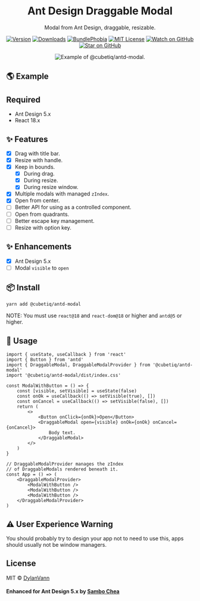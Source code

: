 <h1 align="center">Ant Design Draggable Modal</h1>

<div align="center">

Modal from Ant Design, draggable, resizable.

[![Version][version-badge]][package]
[![Downloads][downloads-badge]][npmtrends]
[![BundlePhobia](https://img.shields.io/bundlephobia/minzip/@cubetiq/antd-modal.svg?style=flat-square)](https://bundlephobia.com/result?p=@cubetiq/antd-modal)
[![MIT License][license-badge]][license]
[![Watch on GitHub][github-watch-badge]][github-watch]
[![Star on GitHub][github-star-badge]][github-star]

</div>

<div align="center">
<!-- <a href="https://distracted-hugle-66cb55.netlify.com/"> -->
<img src="https://user-images.githubusercontent.com/1537615/52606003-06002180-2e3f-11e9-83f2-21fc6212924a.gif" alt="Example of @cubetiq/antd-modal.">
</a>
</div>

## 🌎 Example

## Required

-   Ant Design 5.x
-   React 18.x

## ✨ Features

-   [x] Drag with title bar.
-   [x] Resize with handle.
-   [x] Keep in bounds.
    -   [x] During drag.
    -   [x] During resize.
    -   [x] During resize window.
-   [x] Multiple modals with managed `zIndex`.
-   [x] Open from center.
-   [ ] Better API for using as a controlled component.
-   [ ] Open from quadrants.
-   [ ] Better escape key management.
-   [ ] Resize with option key.

## ✨ Enhancements

-   [x] Ant Design 5.x
-   [ ] Modal `visible` to `open`

## 📦 Install

```bash
yarn add @cubetiq/antd-modal
```

NOTE: You must use `react@18` and `react-dom@18` or higher and `antd@5` or higher.

## 🔨 Usage

```tsx
import { useState, useCallback } from 'react'
import { Button } from 'antd'
import { DraggableModal, DraggableModalProvider } from '@cubetiq/antd-modal'
import '@cubetiq/antd-modal/dist/index.css'

const ModalWithButton = () => {
    const [visible, setVisible] = useState(false)
    const onOk = useCallback(() => setVisible(true), [])
    const onCancel = useCallback(() => setVisible(false), [])
    return (
        <>
            <Button onClick={onOk}>Open</Button>
            <DraggableModal open={visible} onOk={onOk} onCancel={onCancel}>
                Body text.
            </DraggableModal>
        </>
    )
}

// DraggableModalProvider manages the zIndex
// of DraggableModals rendered beneath it.
const App = () => (
    <DraggableModalProvider>
        <ModalWithButton />
        <ModalWithButton />
        <ModalWithButton />
    </DraggableModalProvider>
)
```

## ⚠️ User Experience Warning

You should probably try to design your app not to need to use this, apps should usually not be window managers.

## License

MIT © [DylanVann](https://github.com/DylanVann)

#### Enhanced for Ant Design 5.x by [Sambo Chea](https://github.com/sombochea)

<!--
Links:
-->

<!-- prettier-ignore-start -->

[downloads-badge]: https://img.shields.io/npm/dm/@cubetiq/antd-modal.svg?style=flat-square
[npmtrends]: http://www.npmtrends.com/@cubetiq/antd-modal
[package]: https://www.npmjs.com/package/@cubetiq/antd-modal
[version-badge]: https://img.shields.io/npm/v/@cubetiq/antd-modal.svg?style=flat-square
[license-badge]: https://img.shields.io/npm/l/@cubetiq/antd-modal.svg?style=flat-square
[license]: https://github.com/sombochea/antd-modal/blob/main/LICENSE
[github-watch-badge]: https://img.shields.io/github/watchers/sombochea/antd-modal.svg?style=social
[github-watch]: https://github.com/sombochea/antd-modal/watchers
[github-star-badge]: https://img.shields.io/github/stars/sombochea/antd-modal.svg?style=social
[github-star]: https://github.com/sombochea/antd-modal/stargazers

<!-- prettier-ignore-end -->
